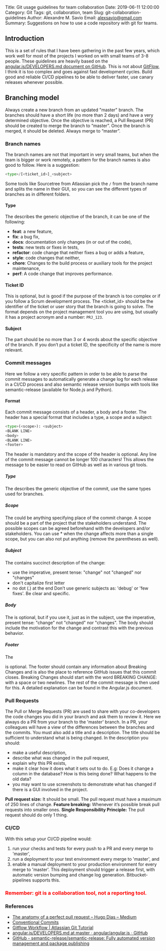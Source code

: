 Title: Git usage guidelines for team collaboration
Date: 2019-06-11 12:00:00
Category: Git
Tags: git, collaboration, team
Slug: git-collaboration-guidelines
Author: Alexandre M. Savio
Email: alexsavio@gmail.com
Summary: Suggestions on how to use a code repository with git for teams.

## Introduction
This is a set of rules that I have been gathering in the past few years, which work well for most of the projects I worked on with small teams of 3-8 people. These guidelines are heavily based on the [angular.js/DEVELOPERS.md document on  GitHub](https://github.com/angular/angular.js/blob/master/DEVELOPERS.md#-git-commit-guidelines).
This is not about [GitFlow](https://www.atlassian.com/git/tutorials/comparing-workflows/gitflow-workflow), I think it is too complex and goes against fast development cycles. Build good and reliable CI/CD pipelines to be able to deliver faster, use canary releases whenever possible.

## Branching model
Always create a new branch from an updated "master" branch.
The branches should have a short life (no more than 2 days) and have a very determined objective.
Once the objective is reached, a Pull Request (PR) should be created to merge the branch to “master”.
Once the branch is merged, it should be deleted.
Always merge to “master”.

### Branch names
The branch names are not that important in very small teams, but when the team is bigger or work remotely,
a pattern for the branch names is also good to follow. Here is a suggestion:
```python
<type>/[<ticket_id>]_<subject>
```
Some tools like Sourcetree from Atlassian pick the `/` from the branch name and splits the name in their GUI,
so you can see the different types of branches as in different folders.

#### Type
The <type> describes the generic objective of the branch, it can be one of the following:

- **feat**: a new feature,
- **fix**: a bug fix,
- **docs**: documentation only changes (in or out of the code),
- **tests**: new tests or fixes in tests,
- **refactor**: code change that neither fixes a bug or adds a feature,
- **style**: code changes that neither,
- **chore**: Changes to the build process or auxiliary tools for the project maintenance,
- **perf**: A code change that improves performance.

#### Ticket ID
This is optional, but is good if the purpose of the branch is too complex or if you follow a Scrum development process.
The <ticket_id> should be the identifier of the ticket or user story that the branch is going to solve.
The format depends on the project management tool you are using, but usually it has a project acronym and a number: `PRJ_123`.

#### Subject
The <subject> part should be no more than 3 or 4 words about the specific objective of the branch.
If you don’t put a ticket ID, the specificity of the name is more relevant.

### Commit messages
Here we follow a very specific pattern in order to be able to parse the commit messages to automatically generate a
change log for each release in a CI/CD process and also semantic release version bumps
with tools like semantic-release (available for Node.js and Python).

#### Format
Each commit message consists of a header, a body and a footer. The header has a special format that includes a type, a scope and a subject:
```python
<type>(<scope>): <subject>
<BLANK LINE>
<body>
<BLANK LINE>
<footer>
```
The header is mandatory and the scope of the header is optional.
Any line of the commit message cannot be longer 100 characters!
This allows the message to be easier to read on GitHub as well as in various git tools.

##### Type
The <type> describes the generic objective of the commit, use the same types used for branches.

##### Scope
The <scope> could be anything specifying place of the commit change. A scope should be a part of the project that the stakeholders understand.
The possible scopes can be agreed beforehand with the developers and/or stakeholders.
You can use * when the change affects more than a single scope, but you can also not put anything (remove the parentheses as well).

##### Subject
The <subject> contains succinct description of the change:
- use the imperative, present tense: "change" not "changed" nor "changes"
- don't capitalize first letter
- no dot (.) at the end
Don’t use generic subjects as: 'debug' or 'few fixes'. Be clear and specific.

##### Body
The <body> is optional, but if you use it, just as in the subject, use the imperative, present tense: "change" not "changed" nor "changes".
The body should include the motivation for the change and contrast
this with the previous behavior.

##### Footer
The <footer> is optional. The footer should contain any information about Breaking Changes and is also the place to reference GitHub issues that this commit closes.
Breaking Changes should start with the word BREAKING CHANGE: with a space or two newlines. The rest of the commit message is then used for this.
A detailed explanation can be found in the Angular.js document.

### Pull Requests
The Pull or Merge Requests (PR) are used to share with your co-developers the code changes
you did in your branch and ask them to review it. Here we always do a PR from your branch to
the 'master' branch.
In a PR, your colleagues will have a view of the differences between the branches and the
commits. You must also add a title and a description.
The title should be sufficient to understand what is being changed. In the description you should:
- make a useful description,
- describe what was changed in the pull request,
- explain why this PR exists,
- make it clear how it does what it sets out to do. E.g: Does it change a column in the database?
How is this being done? What happens to the old data?
- you may want to use screenshots to demonstrate what has changed if there is a
GUI involved in the project.

**Pull request size:** It should be small. The pull request must have a maximum of 250 lines of change.
**Feature breaking:** Whenever it’s possible break pull requests into smaller ones.
**Single Responsibility Principle:** The pull request should do only 1 thing.


### CI/CD
With this setup your CI/CD pipeline would:
1. run your checks and tests for every push to a PR and every merge to 'master',
2. run a deployment to your test environment every merge to 'master', and
3. enable a manual deployment to your production environment for every merge to 'master'.
This deployment should trigger a release first, with automatic version bumping
and change log generation. Bitbucket-pipelines supports this.


### <span style="color:red">Remember: git is a collaboration tool, not a reporting tool.</span>

### References
- [The anatomy of a perfect pull request – Hugo Dias – Medium](https://medium.com/@hugooodias/the-anatomy-of-a-perfect-pull-request-567382bb6067)
- [Conventional Commits](https://www.conventionalcommits.org/en/v1.0.0-beta.4/#specification)
- [Gitflow Workflow \| Atlassian Git Tutorial](https://www.atlassian.com/git/tutorials/comparing-workflows/gitflow-workflow)
- [angular.js/DEVELOPERS.md at master · angular/angular.js · GitHub](https://github.com/angular/angular.js/blob/master/DEVELOPERS.md#-git-commit-guidelines)
- [GitHub - semantic-release/semantic-release: Fully automated version management and package publishing](https://github.com/semantic-release/semantic-release)
